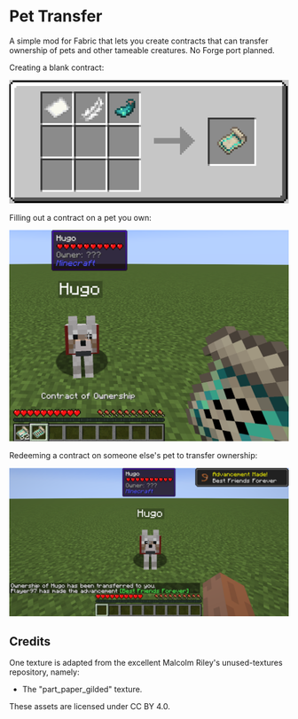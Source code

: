 # Pet Transfer

A simple mod for Fabric that lets you create contracts that can transfer ownership of pets and other tameable creatures. No Forge port planned.

Creating a blank contract:

![blank contract recipe](/readme/blank-contract.png)

Filling out a contract on a pet you own:

![filling a contract](/readme/filling-contract.png)

Redeeming a contract on someone else's pet to transfer ownership:

![redeeming a contract](/readme/redeeming-contract.png)

## Credits

One texture is adapted from the excellent Malcolm Riley's unused-textures repository, namely:

- The "part_paper_gilded" texture.

These assets are licensed under CC BY 4.0.